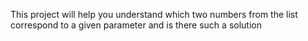 This project will help you understand which two numbers from the list correspond to a given parameter and is there such
a solution